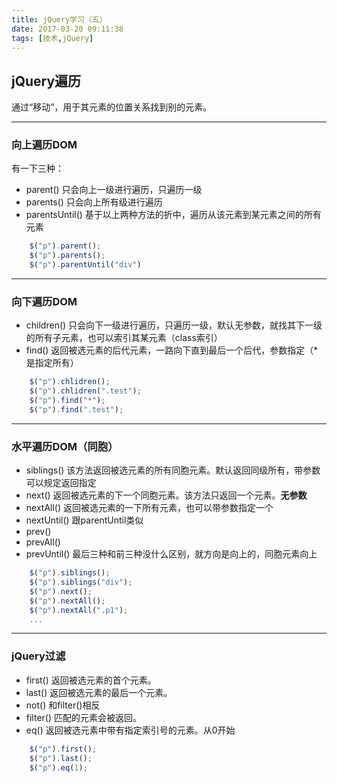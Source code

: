 ```yaml
---
title: jQuery学习（五）
date: 2017-03-20 09:11:38
tags: [技术,jQuery]
---
```

## jQuery遍历
 通过“移动”，用于其元素的位置关系找到别的元素。

---
### 向上遍历DOM
有一下三种：
* parent() 只会向上一级进行遍历，只遍历一级
* parents() 只会向上所有级进行遍历
* parentsUntil() 基于以上两种方法的折中，遍历从该元素到某元素之间的所有元素

```JavaScript
    $("p").parent();
    $("p").parents();
    $("p").parentUntil("div")
```

---
### 向下遍历DOM

* children() 只会向下一级进行遍历，只遍历一级，默认无参数，就找其下一级的所有子元素，也可以索引其某元素（class索引）
* find() 返回被选元素的后代元素，一路向下直到最后一个后代，参数指定（*是指定所有）

```JavaScript
    $("p").chlidren();
    $("p").chlidren(".test");
    $("p").find("*");
    $("p").find(".test");
```

---

### 水平遍历DOM（同胞）
* siblings() 该方法返回被选元素的所有同胞元素。默认返回同级所有，带参数可以规定返回指定
* next() 返回被选元素的下一个同胞元素。该方法只返回一个元素。**无参数**
* nextAll() 返回被选元素的一下所有元素，也可以带参数指定一个
* nextUntil() 跟parentUntil类似
* prev() 
* prevAll()
* prevUntil()
最后三种和前三种没什么区别，就方向是向上的，同胞元素向上

```JavaScript
    $("p").siblings();
    $("p").siblings("div");
    $("p").next();
    $("p").nextAll();
    $("p").nextAll(".p1");
    ...
```

---
### jQuery过滤
* first() 返回被选元素的首个元素。
* last() 返回被选元素的最后一个元素。
* not() 和filter()相反
* filter() 匹配的元素会被返回。
* eq() 返回被选元素中带有指定索引号的元素。从0开始  

```JavaScript
    $("p").first();
    $("p").last();
    $("p").eq(1); 

```
